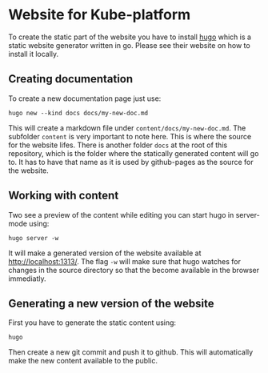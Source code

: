 # Website for Kube-platform

To create the static part of the website you have to install [hugo](https://gohugo.io) which is a static website generator written in go. Please see their website on how to install it locally. 

## Creating documentation

To create a new documentation page just use:

```
hugo new --kind docs docs/my-new-doc.md
```

This will create a markdown file under `content/docs/my-new-doc.md`. The subfolder `content` is very important to note here. This is where the source for the website lifes. There is another folder `docs` at the root of this repository, which is the folder where the statically generated content will go to. It has to have that name as it is used by github-pages as the source for the website.

## Working with content

Two see a preview of the content while editing you can start hugo in server-mode using:

```
hugo server -w
```

It will make a generated version of the website available at [http://localhost:1313/](http://localhost:1313/). The flag `-w` will make sure that hugo watches for changes in the source directory so that the become available in the browser immediatly.


## Generating a new version of the website

First you have to generate the static content using:

```
hugo
```

Then create a new git commit and push it to github. This will automatically make the new content available to the public.
